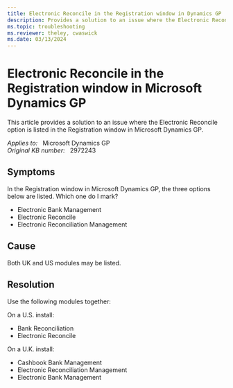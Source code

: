 ```yaml
---
title: Electronic Reconcile in the Registration window in Dynamics GP
description: Provides a solution to an issue where the Electronic Reconcile option is listed in the Registration window.
ms.topic: troubleshooting
ms.reviewer: theley, cwaswick
ms.date: 03/13/2024
---
```

# Electronic Reconcile in the Registration window in Microsoft Dynamics GP

This article provides a solution to an issue where the Electronic Reconcile option is listed in the Registration window in Microsoft Dynamics GP.

_Applies to:_ &nbsp; Microsoft Dynamics GP  
_Original KB number:_ &nbsp; 2972243

## Symptoms

In the Registration window in Microsoft Dynamics GP, the three options below are listed. Which one do I mark?

- Electronic Bank Management
- Electronic Reconcile
- Electronic Reconciliation Management

## Cause

Both UK and US modules may be listed.

## Resolution

Use the following modules together:

On a U.S. install:

- Bank Reconciliation
- Electronic Reconcile

On a U.K. install:

- Cashbook Bank Management
- Electronic Reconciliation Management
- Electronic Bank Management
